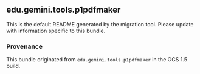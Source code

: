 
## edu.gemini.tools.p1pdfmaker

This is the default README generated by the migration tool. Please update with information specific to this bundle.

### Provenance

This bundle originated from `edu.gemini.tools.p1pdfmaker` in the OCS 1.5 build. 